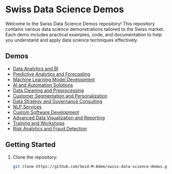 # Swiss Data Science Demos

Welcome to the Swiss Data Science Demos repository! This repository contains various data science demonstrations tailored to the Swiss market. Each demo includes practical examples, code, and documentation to help you understand and apply data science techniques effectively.

## Demos

- [Data Analytics and BI](./data_analytics_bi)
- [Predictive Analytics and Forecasting](./predictive_analytics_forecasting)
- [Machine Learning Model Development](./ml_model_development)
- [AI and Automation Solutions](./ai_automation)
- [Data Cleaning and Preprocessing](./data_cleaning_preprocessing)
- [Customer Segmentation and Personalization](./customer_segmentation)
- [Data Strategy and Governance Consulting](./data_strategy_governance)
- [NLP Services](./nlp_services)
- [Custom Software Development](./custom_software_development)
- [Advanced Data Visualization and Reporting](./data_visualization_reporting)
- [Training and Workshops](./training_workshops)
- [Risk Analytics and Fraud Detection](./risk_analytics_fraud_detection)

## Getting Started

1. Clone the repository:
   ```bash
   git clone https://github.com/Seid-M-Adem/swiss-data-science-demos.git
